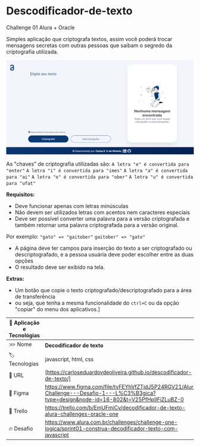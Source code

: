 # Descodificador-de-texto
Challenge 01 Alura + Oracle

Simples aplicação que criptografa textos, assim você poderá trocar mensagens secretas com outras pessoas que saibam o segredo da 
criptografia utilizada.

![](src/images/project.png)

As "chaves" de criptografia utilizadas são:
`A letra "e" é convertida para "enter"`
`A letra "i" é convertida para "imes"`
`A letra "a" é convertida para "ai"`
`A letra "o" é convertida para "ober"`
`A letra "u" é convertida para "ufat"`

**Requisitos:**
- Deve funcionar apenas com letras minúsculas
- Não devem ser utilizados letras com acentos nem caracteres especiais
- Deve ser possível converter uma palavra para a versão criptografada e também retornar uma palavra criptografada para a versão original. 

Por exemplo:
`"gato" => "gaitober"`
`gaitober" => "gato"`

- A página deve ter campos para inserção do texto a ser criptografado ou descriptografado, e a pessoa usuária deve poder escolher entre as duas opções
- O resultado deve ser exibido na tela.

**Extras:**
- Um botão que copie o texto criptografado/descriptografado para a área de transferência 
- ou seja, que tenha a mesma funcionalidade do `ctrl+C` ou da opção "copiar" do menu dos aplicativos.]

| :blue_book: Aplicação e Tecnológias |     |
| -------------  | --- |
| ::pencil2: Nome        | **Decodificador de texto**
| :label: Tecnologias | javascript, html, css
| :link: URL         | [https://carloseduardovdeoliveira.github.io/descodificador-de-texto/]
| :link: Figma         | https://www.figma.com/file/tvFEYhVfZTjdJ5P24RGV21/Alura-Challenge---Desafio-1---L%C3%B3gica?type=design&node-id=16-802&t=V25PfHpIIFiZLuBZ-0
| :bookmark_tabs: Trello         | https://trello.com/b/EmUFmjCv/decodificador-de-texto-alura-challenges-oracle-one
| :fire: Desafio     | https://www.alura.com.br/challenges/challenge-one-logica/sprint01-construa-decodificador-texto-com-javascript
